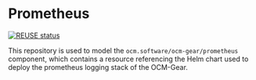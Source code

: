 # Prometheus

[![REUSE status](https://api.reuse.software/badge/github.com/open-component-model/prometheus)](https://api.reuse.software/info/github.com/open-component-model/prometheus)

This repository is used to model the `ocm.software/ocm-gear/prometheus` component, which contains
a resource referencing the Helm chart used to deploy the prometheus logging stack of the OCM-Gear.
